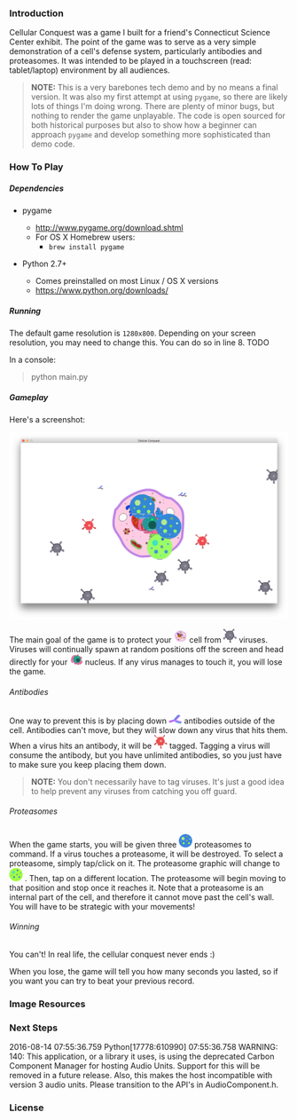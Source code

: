 ### Introduction

Cellular Conquest was a game I built for a friend's Connecticut Science Center exhibit. The point of the game was to serve as a very simple demonstration of a cell's defense system, particularly antibodies and proteasomes. It was intended to be played in a touchscreen (read: tablet/laptop) environment by all audiences.

> **NOTE:** This is a very barebones tech demo and by no means a final version. It was also my first attempt at using `pygame`, so there are likely lots of things I'm doing wrong. There are plenty of minor bugs, but nothing to render the game unplayable. The code is open sourced for both historical purposes but also to show how a beginner can approach `pygame` and develop something more sophisticated than demo code.

### How To Play

##### Dependencies

* pygame
	* http://www.pygame.org/download.shtml
	* For OS X Homebrew users:
		* `brew install pygame`

* Python 2.7+
	* Comes preinstalled on most Linux / OS X versions
	* https://www.python.org/downloads/

##### Running

The default game resolution is `1280x800`. Depending on your screen resolution, you may need to change this. You can do so in line 8.
TODO

In a console:
> python main.py

##### Gameplay

Here's a screenshot:

![Screenshot](demo.png)

The main goal of the game is to protect your
	<img src="res/cell.png" alt = "cell" width="24" />
cell from
	<img src = "res/virus.png" alt = "virus" width = "24" />
viruses. Viruses will continually spawn at random positions off the screen and head directly for your
	<img src = "res/nucleus.png" alt = "virus" width = "24" />
nucleus. If any virus manages to touch it, you will lose the game.

###### Antibodies
One way to prevent this is by placing down
	<img src = "res/antibody.png" alt = "antibody" width = "24" />
antibodies outside of the cell. Antibodies can't move, but they will slow down any virus that hits them. When a virus hits an antibody,
it will be
	<img src = "res/virus_tagged.png" alt = "tagged virus" width = "24" />
tagged. Tagging a virus will consume the antibody, but you have unlimited antibodies, so you just have to make sure you keep placing them down.

> **NOTE:** You don't necessarily have to tag viruses. It's just a good idea to help prevent any viruses from catching you off guard.

###### Proteasomes
When the game starts, you will be given three
	<img src = "res/proteasome.png" alt = "proteasomes" width = "24" />
proteasomes to command. If a virus touches a proteasome, it will be destroyed. To select a proteasome, simply tap/click on it. The proteasome graphic will change to
	<img src = "res/proteasome_selected.png" alt = "proteasome with yellow ring around it" width = "24" />
 . Then, tap on a different location. The proteasome will begin moving to that position and stop once it reaches it. Note that a proteasome is an internal part of the cell, and therefore it cannot move past the cell's wall. You will have to be strategic with your movements!

###### Winning

You can't! In real life, the cellular conquest never ends :)

When you lose, the game will tell you how many seconds you lasted, so if you want you can try to beat your previous record.

### Image Resources

### Next Steps

2016-08-14 07:55:36.759 Python[17778:610990] 07:55:36.758 WARNING:  140: This application, or a library it uses, is using the deprecated Carbon Component Manager for hosting Audio Units. Support for this will be removed in a future release. Also, this makes the host incompatible with version 3 audio units. Please transition to the API's in AudioComponent.h.

### License
